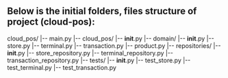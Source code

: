 ## Below is the initial folders, files structure of project (cloud-pos):

cloud_pos/
|-- main.py
|-- cloud_pos/
    |-- __init__.py
    |-- domain/
        |-- __init__.py
        |-- store.py
        |-- terminal.py
        |-- transaction.py
        |-- product.py
    |-- repositories/
        |-- __init__.py
        |-- store_repository.py
        |-- terminal_repository.py
        |-- transaction_repository.py
|-- tests/
    |-- __init__.py
    |-- test_store.py
    |-- test_terminal.py
    |-- test_transaction.py
